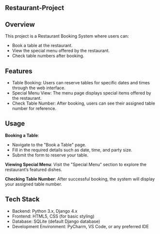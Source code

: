 ## Restaurant-Project

## Overview
This project is a Restaurant Booking System where users can:
* Book a table at the restaurant.
* View the special menu offered by the restaurant.
* Check table numbers after booking.


## Features
* Table Booking: Users can reserve tables for specific dates and times through the web interface.
* Special Menu View: The menu page displays special items offered by the restaurant.
* Check Table Number: After booking, users can see their assigned table number for reference.


## Usage
**Booking a Table**:
* Navigate to the "Book a Table" page.
* Fill in the required details such as date, time, and party size.
* Submit the form to reserve your table.

**Viewing Special Menu**:
Visit the "Special Menu" section to explore the restaurant’s featured dishes.

**Checking Table Number**:
After successful booking, the system will display your assigned table number.



## Tech Stack
* Backend: Python 3.x, Django 4.x
* Frontend: HTML5, CSS (for basic styling)
* Database: SQLite (default Django database)
* Development Environment: PyCharm, VS Code, or any preferred IDE
